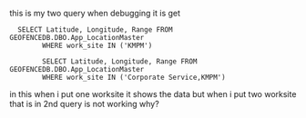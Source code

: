 this is my two query when debugging it is get 

      SELECT Latitude, Longitude, Range FROM GEOFENCEDB.DBO.App_LocationMaster 
            WHERE work_site IN ('KMPM')

            SELECT Latitude, Longitude, Range FROM GEOFENCEDB.DBO.App_LocationMaster 
            WHERE work_site IN ('Corporate Service,KMPM')

in this when i put one worksite it shows the data but when i put two worksite that is in 2nd query is not working why?
